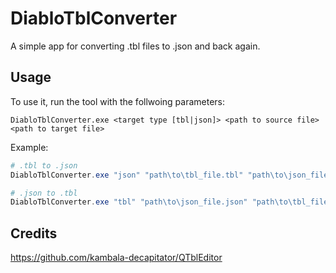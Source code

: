 # DiabloTblConverter
A simple app for converting .tbl files to .json and back again.

## Usage
To use it, run the tool with the follwoing parameters:
```
DiabloTblConverter.exe <target type [tbl|json]> <path to source file> <path to target file>
```

Example:
```powershell
# .tbl to .json
DiabloTblConverter.exe "json" "path\to\tbl_file.tbl" "path\to\json_file.json"

# .json to .tbl
DiabloTblConverter.exe "tbl" "path\to\json_file.json" "path\to\tbl_file.tbl"
```

## Credits
https://github.com/kambala-decapitator/QTblEditor
